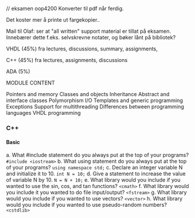 // eksamen oop4200
Konverter til pdf når ferdig.

Det koster mer å printe ut fargekopier..


Mail til Olaf: ser at "all written" support material er tillat på eksamen. 
Innebærer dette f.eks. selvskrevne notater, og bøker lånt på bibliotek?


VHDL (45%) fra lectures, discussions, summary, assignments, 


C++ (45%) fra lectures, assignments, discussions


ADA (5%)


MODULE CONTENT

Pointers and memory
Classes and objects
Inheritance
Abstract and interface classes
Polymorphism
I/O
Templates and generic programming
Exceptions
Support for multithreading
Differences between programming languages
VHDL programming



### C++
#### Basic
a. What #include statement do you always put at the top of your programs?
```#include <iostream>```
b. What using statement do you always put at the top of your programs?
```using namespace std;```
c. Declare an integer variable N and initialize it to 10.
```int N = 10;```
d. Give a statement to increase the value of variable N by 10.
```N = N + 10;```
e. What library would you include if you wanted to use the sin, cos, and tan functions?
```<cmath>```
f. What library would you include it you wanted to do file input/output?
```<fstream>```
g. What library would you include if you wanted to use vectors?
```<vector>```
h. What library would you include if you wanted to use pseudo-random numbers?
```<cstdlib>```
